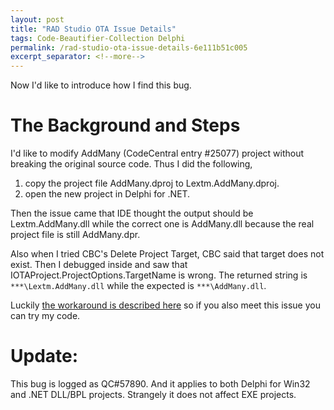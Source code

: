 ```yaml
---
layout: post
title: "RAD Studio OTA Issue Details"
tags: Code-Beautifier-Collection Delphi
permalink: /rad-studio-ota-issue-details-6e111b51c005
excerpt_separator: <!--more-->
---
```

Now I'd like to introduce how I find this bug.
<!--more-->

# The Background and Steps

I'd like to modify AddMany (CodeCentral entry #25077) project without breaking the original source code. Thus I did the following,

1. copy the project file AddMany.dproj to Lextm.AddMany.dproj.
1. open the new project in Delphi for .NET.

Then the issue came that IDE thought the output should be Lextm.AddMany.dll while the correct one is AddMany.dll because the real project file is still AddMany.dpr.

Also when I tried CBC's Delete Project Target, CBC said that target does not exist. Then I debugged inside and saw that IOTAProject.ProjectOptions.TargetName is wrong. The returned string is `***\Lextm.AddMany.dll` while the expected is `***\AddMany.dll`.

Luckily [the workaround is described here](/rad-studio-ota-issue-details-6e111b51c005) so if you also meet this issue you can try my code.

# Update:

This bug is logged as QC#57890. And it applies to both Delphi for Win32 and .NET DLL/BPL projects. Strangely it does not affect EXE projects.
